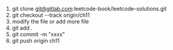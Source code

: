 1. git clone git@gitlab.com:leetcode-book/leetcode-solutions.git
2. git checkout --track origin/ch11
3. modify the file or add more file
4. git add .
5. git commit -m "xxxx"
6. git push origin ch11
